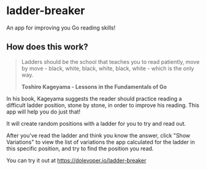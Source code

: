 # ladder-breaker

An app for improving you Go reading skills!

## How does this work?

> Ladders should be the school that teaches you to read patiently, move by move - black, white, black, white, black, white - which is the only way.
> 
> **Toshiro Kageyama - Lessons in the Fundamentals of Go**

In his book, Kageyama suggests the reader should practice reading a difficult ladder position, stone by stone, in order to improve his reading. This app will help you do just that!

It will create random positions with a ladder for you to try and read out.

After you've read the ladder and think you know the answer, click "Show Variations" to view the list of variations the app calculated for the ladder in this specific position, and try to find the position you read.

You can try it out at <https://dolevoper.io/ladder-breaker>
